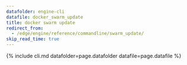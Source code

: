 ```yaml
---
datafolder: engine-cli
datafile: docker_swarm_update
title: docker swarm update
redirect_from:
  - /edge/engine/reference/commandline/swarm_update/
skip_read_time: true
---
```

<!--
Sorry, but the contents of this page are automatically generated from
Docker's source code. If you want to suggest a change to the text that appears
here, you'll need to find the string by searching this repo:

https://github.com/docker/cli
-->

{% include cli.md datafolder=page.datafolder datafile=page.datafile %}
